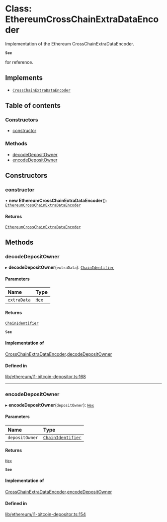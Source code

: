 # Class: EthereumCrossChainExtraDataEncoder

Implementation of the Ethereum CrossChainExtraDataEncoder.

**`See`**

for reference.

## Implements

- [`CrossChainExtraDataEncoder`](../interfaces/CrossChainExtraDataEncoder.md)

## Table of contents

### Constructors

- [constructor](EthereumCrossChainExtraDataEncoder.md#constructor)

### Methods

- [decodeDepositOwner](EthereumCrossChainExtraDataEncoder.md#decodedepositowner)
- [encodeDepositOwner](EthereumCrossChainExtraDataEncoder.md#encodedepositowner)

## Constructors

### constructor

• **new EthereumCrossChainExtraDataEncoder**(): [`EthereumCrossChainExtraDataEncoder`](EthereumCrossChainExtraDataEncoder.md)

#### Returns

[`EthereumCrossChainExtraDataEncoder`](EthereumCrossChainExtraDataEncoder.md)

## Methods

### decodeDepositOwner

▸ **decodeDepositOwner**(`extraData`): [`ChainIdentifier`](../interfaces/ChainIdentifier.md)

#### Parameters

| Name | Type |
| :------ | :------ |
| `extraData` | [`Hex`](Hex.md) |

#### Returns

[`ChainIdentifier`](../interfaces/ChainIdentifier.md)

**`See`**

#### Implementation of

[CrossChainExtraDataEncoder](../interfaces/CrossChainExtraDataEncoder.md).[decodeDepositOwner](../interfaces/CrossChainExtraDataEncoder.md#decodedepositowner)

#### Defined in

[lib/ethereum/l1-bitcoin-depositor.ts:168](https://github.com/keep-network/tbtc-v2/blob/main/typescript/src/lib/ethereum/l1-bitcoin-depositor.ts#L168)

___

### encodeDepositOwner

▸ **encodeDepositOwner**(`depositOwner`): [`Hex`](Hex.md)

#### Parameters

| Name | Type |
| :------ | :------ |
| `depositOwner` | [`ChainIdentifier`](../interfaces/ChainIdentifier.md) |

#### Returns

[`Hex`](Hex.md)

**`See`**

#### Implementation of

[CrossChainExtraDataEncoder](../interfaces/CrossChainExtraDataEncoder.md).[encodeDepositOwner](../interfaces/CrossChainExtraDataEncoder.md#encodedepositowner)

#### Defined in

[lib/ethereum/l1-bitcoin-depositor.ts:154](https://github.com/keep-network/tbtc-v2/blob/main/typescript/src/lib/ethereum/l1-bitcoin-depositor.ts#L154)
